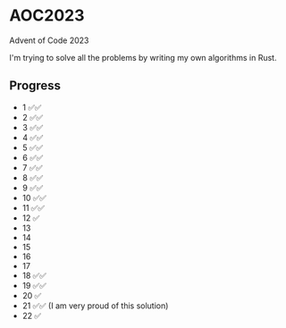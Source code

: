 # AOC2023

Advent of Code 2023

I'm trying to solve all the problems by writing my own algorithms in Rust.

## Progress

* 1 ✅✅
* 2 ✅✅
* 3 ✅✅
* 4 ✅✅
* 5 ✅✅
* 6 ✅✅
* 7 ✅✅
* 8 ✅✅
* 9 ✅✅
* 10 ✅✅
* 11 ✅✅
* 12 ✅
* 13
* 14
* 15
* 16
* 17
* 18 ✅✅
* 19 ✅✅
* 20 ✅
* 21 ✅✅ (I am very proud of this solution)
* 22 ✅

